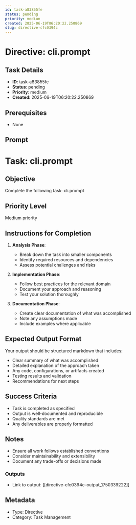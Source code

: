 ```yaml
---
id: task-a83855fe
status: pending
priority: medium
created: 2025-06-19T06:20:22.250869
slug: directive-cfc0394c
---
```


# Directive: cli.prompt

## Task Details
- **ID**: task-a83855fe
- **Status**: pending
- **Priority**: medium
- **Created**: 2025-06-19T06:20:22.250869

## Prerequisites
- None

## Prompt
# Task: cli.prompt

## Objective
Complete the following task: cli.prompt

## Priority Level
Medium priority

## Instructions for Completion
1. **Analysis Phase**: 
   - Break down the task into smaller components
   - Identify required resources and dependencies
   - Assess potential challenges and risks

2. **Implementation Phase**:
   - Follow best practices for the relevant domain
   - Document your approach and reasoning
   - Test your solution thoroughly

3. **Documentation Phase**:
   - Create clear documentation of what was accomplished
   - Note any assumptions made
   - Include examples where applicable

## Expected Output Format
Your output should be structured markdown that includes:
- Clear summary of what was accomplished
- Detailed explanation of the approach taken
- Any code, configurations, or artifacts created
- Testing results and validation
- Recommendations for next steps

## Success Criteria
- Task is completed as specified
- Output is well-documented and reproducible
- Quality standards are met
- Any deliverables are properly formatted

## Notes
- Ensure all work follows established conventions
- Consider maintainability and extensibility
- Document any trade-offs or decisions made

### Outputs
- Link to output: [[directive-cfc0394c-output_1750339222]]

## Metadata
- Type: Directive
- Category: Task Management
